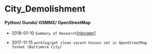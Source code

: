 # City_Demolishment

#### Python/ Gurobi/ OSMNX/ OpenStreetMap

* 2018-01-10 `Summary of Research`[[nbviwer](http://nbviewer.jupyter.org/github/LennyFan/City_Demolishment_Research/blob/master/WorkLog/%5B01%5DSummary.ipynb)] 

* 2017-11-15 `worklog/get clean vacant houses set in OpenStreetMap format (Baltimore City)`


   
